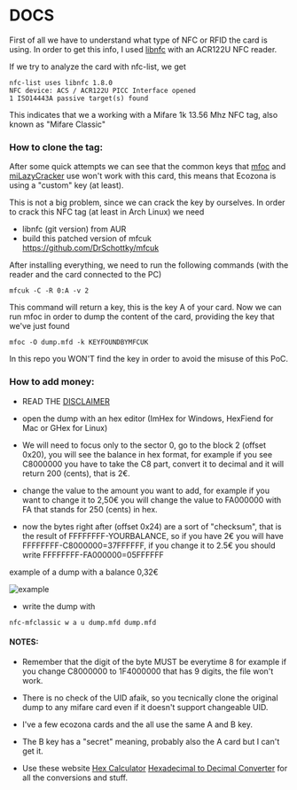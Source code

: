 # DOCS

First of all we have to understand what type of NFC or RFID the card is using. In order to get this info, I used [libnfc](https://github.com/nfc-tools/libnfc) with an ACR122U NFC reader.

If we try to analyze the card with nfc-list, we get

```
nfc-list uses libnfc 1.8.0
NFC device: ACS / ACR122U PICC Interface opened
1 ISO14443A passive target(s) found
```

This indicates that we a working with a Mifare 1k 13.56 Mhz NFC tag, also known as "Mifare Classic"

### How to clone the tag:

After some quick attempts we can see that the common keys that [mfoc](https://github.com/nfc-tools/mfoc) and [miLazyCracker](https://github.com/nfc-tools/miLazyCracker) use won't work with this card, this means that Ecozona is using a "custom" key (at least).

This is not a big problem, since we can crack the key by ourselves. In order to crack this NFC tag (at least in Arch Linux) we need

- libnfc (git version) from AUR
- build this patched version of mfcuk https://github.com/DrSchottky/mfcuk

After installing everything, we need to run the following commands (with the reader and the card connected to the PC)

```
mfcuk -C -R 0:A -v 2
```

This command will return a key, this is the key A of your card. Now we can run mfoc in order to dump the content of the card, providing the key that we've just found

```
mfoc -O dump.mfd -k KEYFOUNDBYMFCUK
```

In this repo you WON'T find the key in order to avoid the misuse of this PoC.

### How to add money:

- READ THE [DISCLAIMER](https://github.com/sh4tteredd/EcoZonaCharge#big-disclaimer)

- open the dump with an hex editor (ImHex for Windows, HexFiend for Mac or GHex for Linux)

- We will need to focus only to the sector 0, go to the block 2 (offset 0x20), you will see the balance in hex format, for example if you see C8000000 you have to take the C8 part, convert it to decimal and it will return 200 (cents), that is 2€.

- change the value to the amount you want to add, for example if you want to change it to 2,50€ you will change the value to FA000000 with FA that stands for 250 (cents) in hex.

- now the bytes right after (offset 0x24) are a sort of "checksum", that is the result of FFFFFFFF-YOURBALANCE, so if you have 2€ you will have FFFFFFFF-C8000000=37FFFFFF, if you change it to 2.5€ you should write FFFFFFFF-FA000000=05FFFFFF

example of a dump with a balance 0,32€

![example](https://github.com/sh4tteredd/EcoZonaHacking/assets/55893559/f0352a0d-9e3b-4e95-806e-3f8a68ad794c)


- write the dump with 

```
nfc-mfclassic w a u dump.mfd dump.mfd
```
  
  

#### NOTES:

- Remember that the digit of the byte MUST be everytime 8 for example if you change C8000000 to 1F4000000 that has 9 digits, the file won't work.

- There is no check of the UID afaik, so you tecnically clone the original dump to any mifare card even if it doesn't support changeable UID.

- I've a few ecozona cards and the all use the same A and B key.

- The B key has a "secret" meaning, probably also the A card but I can't get it.

- Use these website [Hex Calculator](https://www.calculator.net/hex-calculator.html) [Hexadecimal to Decimal Converter](https://www.rapidtables.com/convert/number/hex-to-decimal.html) for all the conversions and stuff.
